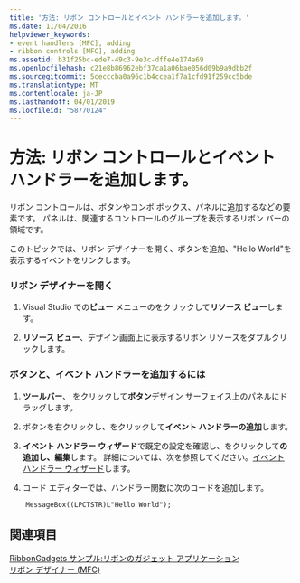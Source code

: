 ```yaml
---
title: '方法: リボン コントロールとイベント ハンドラーを追加します。'
ms.date: 11/04/2016
helpviewer_keywords:
- event handlers [MFC], adding
- ribbon controls [MFC], adding
ms.assetid: b31f25bc-ede7-49c3-9e3c-dffe4e174a69
ms.openlocfilehash: c21e8b86962ebf37ca1a06bae056d09b9a9dbb2f
ms.sourcegitcommit: 5cecccba0a96c1b4ccea1f7a1cfd91f259cc5bde
ms.translationtype: MT
ms.contentlocale: ja-JP
ms.lasthandoff: 04/01/2019
ms.locfileid: "58770124"
---
```

# <a name="how-to-add-ribbon-controls-and-event-handlers"></a>方法: リボン コントロールとイベント ハンドラーを追加します。

リボン コントロールは、ボタンやコンボ ボックス、パネルに追加するなどの要素です。 パネルは、関連するコントロールのグループを表示するリボン バーの領域です。

このトピックでは、リボン デザイナーを開く、ボタンを追加、"Hello World"を表示するイベントをリンクします。

### <a name="to-open-the-ribbon-designer"></a>リボン デザイナーを開く

1. Visual Studio での**ビュー**  メニューのをクリックして**リソース ビュー**します。

1. **リソース ビュー**、デザイン画面上に表示するリボン リソースをダブルクリックします。

### <a name="to-add-a-button-and-an-event-handler"></a>ボタンと、イベント ハンドラーを追加するには

1. **ツールバー**、 をクリックして**ボタン**デザイン サーフェイス上のパネルにドラッグします。

1. ボタンを右クリックし、をクリックして**イベント ハンドラーの追加**します。

1. **イベント ハンドラー ウィザード**で既定の設定を確認し、をクリックして**の追加し、編集**します。 詳細については、次を参照してください。[イベント ハンドラー ウィザード](../ide/event-handler-wizard.md)します。

1. コード エディターでは、ハンドラー関数に次のコードを追加します。

```
    MessageBox((LPCTSTR)L"Hello World");
```

## <a name="see-also"></a>関連項目

[RibbonGadgets サンプル:リボンのガジェット アプリケーション](../overview/visual-cpp-samples.md)<br/>
[リボン デザイナー (MFC)](../mfc/ribbon-designer-mfc.md)
